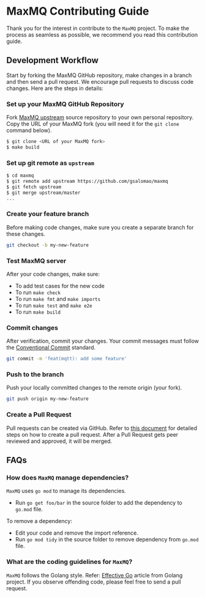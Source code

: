 # MaxMQ Contributing Guide

Thank you for the interest in contribute to the ``MaxMQ`` project. To make the
process as seamless as possible, we recommend you read this contribution guide. 

## Development Workflow

Start by forking the MaxMQ GitHub repository, make changes in a branch and then
send a pull request. We encourage pull requests to discuss code changes. Here 
are the steps in details:

### Set up your MaxMQ GitHub Repository

Fork [MaxMQ upstream](https://github.com/gsalomao/maxmq/fork) source repository
to your own personal repository. Copy the URL of your MaxMQ fork (you will need
it for the `git clone` command below).

```sh
$ git clone <URL of your MaxMQ fork>
$ make build
```

### Set up git remote as ``upstream``

```sh
$ cd maxmq
$ git remote add upstream https://github.com/gsalomao/maxmq
$ git fetch upstream
$ git merge upstream/master
...
```

### Create your feature branch

Before making code changes, make sure you create a separate branch for these
changes.

```sh
git checkout -b my-new-feature
```

### Test MaxMQ server

After your code changes, make sure:

- To add test cases for the new code
- To run `make check`
- To run `make fmt` and `make imports`
- To run `make test` and `make e2e`
- To run `make build`

### Commit changes

After verification, commit your changes. Your commit messages must follow the
[Conventional Commit](https://www.conventionalcommits.org/en/v1.0.0/) standard.

```sh
git commit -m 'feat(mqtt): add some feature'
```

### Push to the branch

Push your locally committed changes to the remote origin (your fork).

```sh
git push origin my-new-feature
```

### Create a Pull Request

Pull requests can be created via GitHub. Refer to 
[this document](https://help.github.com/articles/creating-a-pull-request/) for 
detailed steps on how to create a pull request. After a Pull Request gets peer 
reviewed and approved, it will be merged.

## FAQs

### How does ``MaxMQ`` manage dependencies?

``MaxMQ`` uses `go mod` to manage its dependencies.
- Run `go get foo/bar` in the source folder to add the dependency to `go.mod` 
file.

To remove a dependency:

- Edit your code and remove the import reference.
- Run `go mod tidy` in the source folder to remove dependency from `go.mod` 
file.

### What are the coding guidelines for ``MaxMQ``?

``MaxMQ`` follows the Golang style. Refer: 
[Effective Go](https://github.com/golang/go/wiki/CodeReviewComments) article 
from Golang project. If you observe offending code, please feel free to send a 
pull request.
